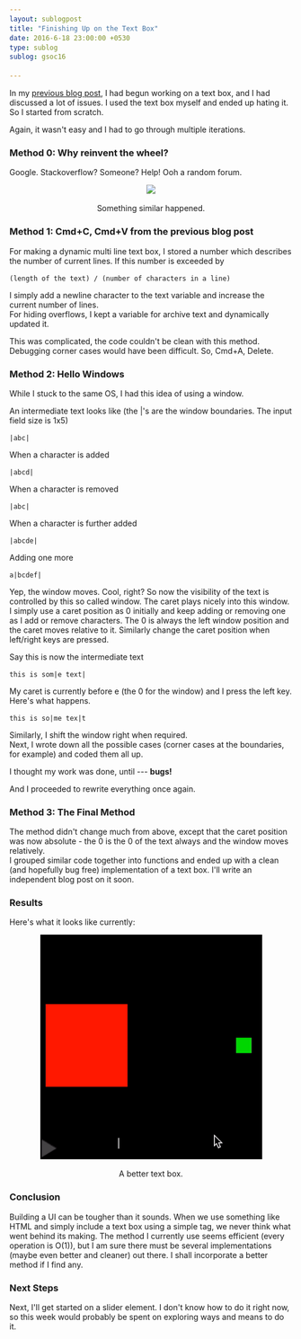 ```yaml
---
layout: sublogpost
title: "Finishing Up on the Text Box"
date: 2016-6-18 23:00:00 +0530
type: sublog
sublog: gsoc16

---
```


In my [previous blog post](http://ranveeraggarwal.com/subblogs/gsoc-16/gsoc-2016-2), I had begun working on a text box, and I had discussed a lot of issues. I used the text box myself and ended up hating it. So I started from scratch. 

Again, it wasn't easy and I had to go through multiple iterations.

### Method 0: Why reinvent the wheel?
Google. Stackoverflow? Someone? Help! Ooh a random forum.

<center>
    <img src="https://imgs.xkcd.com/comics/wisdom_of_the_ancients.png" class="img-responsive" style="height:300px">
    <p>Something similar happened.</p>
</center>

### Method 1: Cmd+C, Cmd+V from the previous blog post
  
For making a dynamic multi line text box, I stored a number which describes the number of current lines. If this number is exceeded by 

    (length of the text) / (number of characters in a line)

I simply add a newline character to the text variable and increase the current number of lines.    
For hiding overflows, I kept a variable for archive text and dynamically updated it.

This was complicated, the code couldn't be clean with this method. Debugging corner cases would have been difficult. So, Cmd+A, Delete.

### Method 2: Hello Windows
While I stuck to the same OS, I had this idea of using a window. 
 
An intermediate text looks like (the \|'s are the window boundaries. The input field size is 1x5)

    |abc|
 
When a character is added 
 
    |abcd|
   
When a character is removed

    |abc|

When a character is further added

    |abcde|
    
Adding one more

    a|bcdef|
    
Yep, the window moves. Cool, right? So now the visibility of the text is controlled by this so called window. The caret plays nicely into this window. I simply use a caret position as 0 initially and keep adding or removing one as I add or remove characters. The 0 is always the left window position and the caret moves relative to it. Similarly change the caret position when left/right keys are pressed.

Say this is now the intermediate text

    this is som|e text|
    
My caret is currently before e (the 0 for the window) and I press the left key. Here's what happens.

    this is so|me tex|t
    
Similarly, I shift the window right when required.    
Next, I wrote down all the possible cases (corner cases at the boundaries, for example) and coded them all up.

I thought my work was done, until --- **bugs!**

And I proceeded to rewrite everything once again.

### Method 3: The Final Method
The method didn't change much from above, except that the caret position was now absolute - the 0 is the 0 of the text always and the window moves relatively.     
I grouped similar code together into functions and ended up with a clean (and hopefully bug free) implementation of a text box. I'll write an independent blog post on it soon.
 
### Results
Here's what it looks like currently:

<center>
    <img src="/img/sublogs/gsoc16/textbox3-0.gif" class="img-responsive" style="height:400px">
    <p>A better text box.</p>
</center>

### Conclusion
Building a UI can be tougher than it sounds. When we use something like HTML and simply include a text box using a simple tag, we never think what went behind its making. The method I currently use seems efficient (every operation is O(1)), but I am sure there must be several implementations (maybe even better and cleaner) out there. I shall incorporate a better method if I find any.

### Next Steps
Next, I'll get started on a slider element. I don't know how to do it right now, so this week would probably be spent on exploring ways and means to do it.